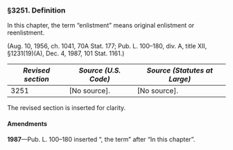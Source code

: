 ### §3251. Definition ###

In this chapter, the term “enlistment” means original enlistment or reenlistment.

(Aug. 10, 1956, ch. 1041, 70A Stat. 177; Pub. L. 100–180, div. A, title XII, §1231(19)(A), Dec. 4, 1987, 101 Stat. 1161.)

|*Revised section*|*Source (U.S. Code)*|*Source (Statutes at Large)*|
|-----------------|--------------------|----------------------------|
|      3251       |    [No source].    |        [No source].        |

The revised section is inserted for clarity.

#### Amendments ####

**1987**—Pub. L. 100–180 inserted “, the term” after “In this chapter”.